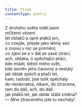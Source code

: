 ```yaml
---
title: Píseň
contentType: poetry
---
```


Z druhého světa viděl jsem  
mřížemi vězení  
let oblaků a úprk ptáků jen,  
co vzejde, přejde jako letmý sen  
a znovu v nic se promění,  
co zjeví se a v dál se zase ztrácí,  
ach, oblaka, ó spěchající ptáci,  
kde mládí, štěstí mého svět,  
kde úsměv jeho čarovný a nestálý  
jak oblak spěch a ptačí let,  
kam, radosti, jste tolik spěchaly  
do nenávratna, nikam, do ztracena,  
tam do dáli, ach, do dáli,  
jak ptáků let, jak oblak stálá změna?  
— Mne ztraceného jste tu nechaly!
